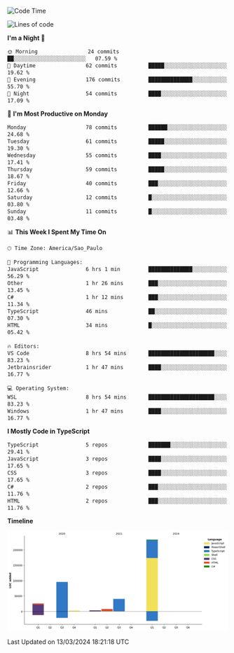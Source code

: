 <!--START_SECTION:waka-->
![Code Time](http://img.shields.io/badge/Code%20Time-2%2C349%20hrs-blue)

![Lines of code](https://img.shields.io/badge/From%20Hello%20World%20I%27ve%20Written-408.6%20thousand%20lines%20of%20code-blue)

**I'm a Night 🦉** 

```text
🌞 Morning                24 commits          ██░░░░░░░░░░░░░░░░░░░░░░░   07.59 % 
🌆 Daytime                62 commits          █████░░░░░░░░░░░░░░░░░░░░   19.62 % 
🌃 Evening                176 commits         ██████████████░░░░░░░░░░░   55.70 % 
🌙 Night                  54 commits          ████░░░░░░░░░░░░░░░░░░░░░   17.09 % 
```
📅 **I'm Most Productive on Monday** 

```text
Monday                   78 commits          ██████░░░░░░░░░░░░░░░░░░░   24.68 % 
Tuesday                  61 commits          █████░░░░░░░░░░░░░░░░░░░░   19.30 % 
Wednesday                55 commits          ████░░░░░░░░░░░░░░░░░░░░░   17.41 % 
Thursday                 59 commits          █████░░░░░░░░░░░░░░░░░░░░   18.67 % 
Friday                   40 commits          ███░░░░░░░░░░░░░░░░░░░░░░   12.66 % 
Saturday                 12 commits          █░░░░░░░░░░░░░░░░░░░░░░░░   03.80 % 
Sunday                   11 commits          █░░░░░░░░░░░░░░░░░░░░░░░░   03.48 % 
```


📊 **This Week I Spent My Time On** 

```text
🕑︎ Time Zone: America/Sao_Paulo

💬 Programming Languages: 
JavaScript               6 hrs 1 min         ██████████████░░░░░░░░░░░   56.29 % 
Other                    1 hr 26 mins        ███░░░░░░░░░░░░░░░░░░░░░░   13.45 % 
C#                       1 hr 12 mins        ███░░░░░░░░░░░░░░░░░░░░░░   11.34 % 
TypeScript               46 mins             ██░░░░░░░░░░░░░░░░░░░░░░░   07.30 % 
HTML                     34 mins             █░░░░░░░░░░░░░░░░░░░░░░░░   05.42 % 

🔥 Editors: 
VS Code                  8 hrs 54 mins       █████████████████████░░░░   83.23 % 
Jetbrainsrider           1 hr 47 mins        ████░░░░░░░░░░░░░░░░░░░░░   16.77 % 

💻 Operating System: 
WSL                      8 hrs 54 mins       █████████████████████░░░░   83.23 % 
Windows                  1 hr 47 mins        ████░░░░░░░░░░░░░░░░░░░░░   16.77 % 
```

**I Mostly Code in TypeScript** 

```text
TypeScript               5 repos             ███████░░░░░░░░░░░░░░░░░░   29.41 % 
JavaScript               3 repos             ████░░░░░░░░░░░░░░░░░░░░░   17.65 % 
CSS                      3 repos             ████░░░░░░░░░░░░░░░░░░░░░   17.65 % 
C#                       2 repos             ███░░░░░░░░░░░░░░░░░░░░░░   11.76 % 
HTML                     2 repos             ███░░░░░░░░░░░░░░░░░░░░░░   11.76 % 
```



**Timeline**

![Lines of Code chart](https://raw.githubusercontent.com/jonhoffmam/jonhoffmam/master/assets/bar_graph.png)


 Last Updated on 13/03/2024 18:21:18 UTC
<!--END_SECTION:waka-->
